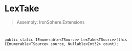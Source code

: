 ﻿

# LexTake

> Assembly: IronSphere.Extensions



```


public static IEnumerable<TSource> LexTake<TSource>(this IEnumerable<TSource> source, Nullable<Int32> count);
```